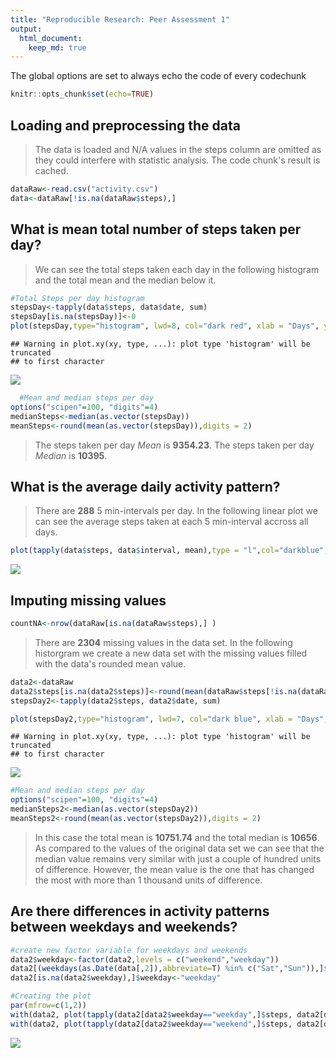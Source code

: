 ```yaml
---
title: "Reproducible Research: Peer Assessment 1"
output: 
  html_document:
    keep_md: true
---
```


The global options are set to always echo the code of every codechunk

```r
knitr::opts_chunk$set(echo=TRUE)
```

## Loading and preprocessing the data

>The data is loaded and N/A values in the steps column are omitted as they could interfere with statistic analysis. The code chunk's result is cached.


```r
dataRaw<-read.csv("activity.csv")
data<-dataRaw[!is.na(dataRaw$steps),]
```

## What is mean total number of steps taken per day?
>We can see the total steps taken each day in the following histogram and the total mean and the median below it.


```r
#Total Steps per day histogram
stepsDay<-tapply(data$steps, data$date, sum)
stepsDay[is.na(stepsDay)]<-0
plot(stepsDay,type="histogram", lwd=8, col="dark red", xlab = "Days", ylab = "Steps", main = "Total steps per day histogram")
```

```
## Warning in plot.xy(xy, type, ...): plot type 'histogram' will be truncated
## to first character
```

![](PA1_template_files/figure-html/totalSteps-1.png)<!-- -->

```r
  #Mean and median steps per day
options("scipen"=100, "digits"=4)
medianSteps<-median(as.vector(stepsDay))
meanSteps<-round(mean(as.vector(stepsDay)),digits = 2)
```

>The steps taken per day *Mean* is **9354.23**. The steps taken per day *Median* is **10395**.

## What is the average daily activity pattern?

>There are **288** 5 min-intervals per day. In the following linear plot we can see the average steps taken at each 5 min-interval accross all days.


```r
plot(tapply(data$steps, data$interval, mean),type = "l",col="darkblue", lwd=1, xlab ="Daily 5 min-interval",ylab = "Steps average", main = "Average of steps by 5 min-interval")
```

![](PA1_template_files/figure-html/stepsMeanByInterval-1.png)<!-- -->


## Imputing missing values


```r
countNA<-nrow(dataRaw[is.na(dataRaw$steps),] )
```

>There are **2304** missing values in the data set. In the following historgram we create a new data set with the missing values filled with the data's rounded mean value.



```r
data2<-dataRaw
data2$steps[is.na(data2$steps)]<-round(mean(dataRaw$steps[!is.na(dataRaw$steps)]))
stepsDay2<-tapply(data2$steps, data2$date, sum)

plot(stepsDay2,type="histogram", lwd=7, col="dark blue", xlab = "Days", ylab = "Steps", main = "Total steps per day histogram")
```

```
## Warning in plot.xy(xy, type, ...): plot type 'histogram' will be truncated
## to first character
```

![](PA1_template_files/figure-html/missingValuesFilled-1.png)<!-- -->

```r
#Mean and median steps per day
options("scipen"=100, "digits"=4)
medianSteps2<-median(as.vector(stepsDay2))
meanSteps2<-round(mean(as.vector(stepsDay2)),digits = 2)
```
>In this case the total mean is **10751.74** and the total median is **10656**. As compared to the values of the original data set we can see that the median value remains very similar with just a couple of hundred units of difference. However, the mean value is the one that has changed the most with more than 1 thousand units of difference.

## Are there differences in activity patterns between weekdays and weekends?


```r
#create new factor variable for weekdays and weekends
data2$weekday<-factor(data2,levels = c("weekend","weekday"))
data2[(weekdays(as.Date(data[,2]),abbreviate=T) %in% c("Sat","Sun")),]$weekday<-"weekend"
data2[is.na(data2$weekday),]$weekday<-"weekday"

#Creating the plot
par(mfrow=c(1,2))
with(data2, plot(tapply(data2[data2$weekday=="weekday",]$steps, data2[data2$weekday=="weekday",]$interval, mean), type="l", col="darkblue", main = "Average steps per Weekdays", xlab = "5 min-interval", ylab = "Average steps", ylim = c(0,250)))
with(data2, plot(tapply(data2[data2$weekday=="weekend",]$steps, data2[data2$weekday=="weekend",]$interval, mean), type="l", col="darkred", main = "Average steps per Weekends", xlab = "5 min-interval", ylab = "Average steps", ylim = c(0,250)))
```

![](PA1_template_files/figure-html/activityWeek-1.png)<!-- -->
